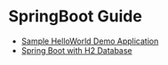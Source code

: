 # SpringBoot Guide

- [Sample HelloWorld Demo Application](spring-boot-demo/README.md)
- [Spring Boot with H2 Database](spring-boot-H2DB/README.md)
